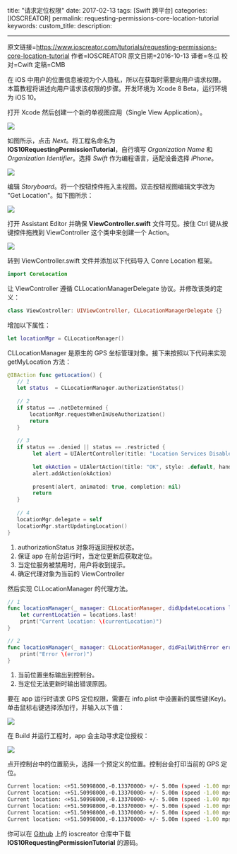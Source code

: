 title: "请求定位权限"
date: 2017-02-13
tags: [Swift 跨平台]
categories: [IOSCREATOR]
permalink: requesting-permissions-core-location-tutorial
keywords: 
custom_title: 
description: 

---
原文链接=https://www.ioscreator.com/tutorials/requesting-permissions-core-location-tutorial
作者=IOSCREATOR
原文日期=2016-10-13
译者=冬瓜
校对=Cwift
定稿=CMB

<!--此处开始正文-->

在 iOS 中用户的位置信息被视为个人隐私，所以在获取时需要向用户请求权限。本篇教程将讲述向用户请求该权限的步骤。开发环境为 Xcode 8 Beta，运行环境为 iOS 10。

<!--more-->

打开 Xcode 然后创建一个新的单视图应用（Single View Application）。

![](https://static1.squarespace.com/static/52428a0ae4b0c4a5c2a2cede/t/57c47d26725e254fbeb982b9/1472494904978/?format=750w)

如图所示，点击 *Next*。将工程名命名为 **IOS10RequestingPermissionTutorial**，自行填写 *Organization Name* 和 *Organization Identifier*。选择 *Swift* 作为编程语言，适配设备选择 *iPhone*。

![](https://static1.squarespace.com/static/52428a0ae4b0c4a5c2a2cede/t/57c47d68d482e9e39df11e24/1472494967400/?format=750w)

编辑 *Storyboard*。将一个按钮控件拖入主视图。双击按钮视图编辑文字改为 "Get Location"。如下图所示：

![](https://static1.squarespace.com/static/52428a0ae4b0c4a5c2a2cede/t/57c48dfc20099edbe41a968e/1472499293327/?format=500w)

打开 Assistant Editor 并确保 **ViewController.swift** 文件可见。按住 Ctrl 键从按键控件拖拽到 ViewController 这个类中来创建一个 Action。

![](https://static1.squarespace.com/static/52428a0ae4b0c4a5c2a2cede/t/57c48f97f7e0ab2bdc7f9d1d/1472499623179/?format=300w)

转到 ViewController.swift 文件并添加以下代码导入 Conre Location 框架。

```swift
import CoreLocation
```

让 ViewController 遵循 CLLocationManagerDelegate 协议。并修改该类的定义：

```swift
class ViewController: UIViewController, CLLocationManagerDelegate {}
```

增加以下属性：

```swift
let locationMgr = CLLocationManager()
```

CLLocationManager 是原生的 GPS 坐标管理对象。接下来按照以下代码来实现 getMyLocation 方法：

```swift
@IBAction func getLocation() {
   // 1 
   let status  = CLLocationManager.authorizationStatus()
   
   // 2
   if status == .notDetermined {
       locationMgr.requestWhenInUseAuthorization()
       return
   }
    
   // 3
   if status == .denied || status == .restricted {
        let alert = UIAlertController(title: "Location Services Disabled", message: "Please enable Location Services in Settings", preferredStyle: .alert)
        
        let okAction = UIAlertAction(title: "OK", style: .default, handler: nil)
        alert.addAction(okAction)
        
        present(alert, animated: true, completion: nil)
        return
   }
   
   // 4
   locationMgr.delegate = self
   locationMgr.startUpdatingLocation()
}
```

1. authorizationStatus 对象将返回授权状态。
2. 保证 app 在前台运行时，当定位更新后获取定位。
3. 当定位服务被禁用时，用户将收到提示。
4. 确定代理对象为当前的 ViewController

然后实现 CLLocationManager 的代理方法。

```swift
// 1
func locationManager(_ manager: CLLocationManager, didUpdateLocations locations: [CLLocation]) {
    let currentLocation = locations.last!
    print("Current location: \(currentLocation)")
}

// 2
func locationManager(_ manager: CLLocationManager, didFailWithError error: Error) {
    print("Error \(error)")
}
```

1. 当前位置坐标输出到控制台。
2. 当定位无法更新时输出错误原因。

要在 app 运行时请求 GPS 定位权限，需要在 info.plist 中设置新的属性键(Key)。单击鼠标右键选择添加行，并输入以下值：

![](https://static1.squarespace.com/static/52428a0ae4b0c4a5c2a2cede/t/57d6806744024343d1a0e33d/1473675371839/?format=750w)

在 Build 并运行工程时，app 会主动寻求定位授权：

![](https://static1.squarespace.com/static/52428a0ae4b0c4a5c2a2cede/t/57d6ad18d1758ef687420489/1473686818044/?format=300w)

点开控制台中的位置箭头，选择一个预定义的位置。控制台会打印当前的 GPS 定位。

```bash
Current location: <+51.50998000,-0.13370000> +/- 5.00m (speed -1.00 mps / course -1.00) @ 9/12/16, 3:25:27 PM Central European Summer Time
Current location: <+51.50998000,-0.13370000> +/- 5.00m (speed -1.00 mps / course -1.00) @ 9/12/16, 3:25:28 PM Central European Summer Time
Current location: <+51.50998000,-0.13370000> +/- 5.00m (speed -1.00 mps / course -1.00) @ 9/12/16, 3:25:29 PM Central European Summer Time
Current location: <+51.50998000,-0.13370000> +/- 5.00m (speed -1.00 mps / course -1.00) @ 9/12/16, 3:25:30 PM Central European Summer Time
Current location: <+51.50998000,-0.13370000> +/- 5.00m (speed -1.00 mps / course -1.00) @ 9/12/16, 3:25:31 PM Central European Summer Time
Current location: <+51.50998000,-0.13370000> +/- 5.00m (speed -1.00 mps / course -1.00) @ 9/12/16, 3:25:32 PM Central European Summer Time
```

你可以在 [Github](https://github.com/ioscreator/ioscreator) 上的 ioscreator 仓库中下载 **IOS10RequestingPermissionTutorial** 的源码。


